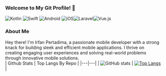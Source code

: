 ### Welcome to My Git Profile! 👋

![Kotlin](https://img.shields.io/badge/kotlin-%237F52FF.svg?style=for-the-badge&logo=kotlin&logoColor=white) ![Swift](https://img.shields.io/badge/swift-F54A2A?style=for-the-badge&logo=swift&logoColor=white) ![Android](https://img.shields.io/badge/Android-3DDC84?style=for-the-badge&logo=android&logoColor=white) ![iOS](https://img.shields.io/badge/iOS-000000?style=for-the-badge&logo=ios&logoColor=white)![Laravel](https://img.shields.io/badge/Laravel-%23FF2D20.svg?style=for-the-badge&logo=laravel&logoColor=white)![Vue.js](https://img.shields.io/badge/Vue.js-4FC08D?logo=vuedotjs&logoColor=fff&style=for-the-badge)

### About Me
Hey there! I'm Irfan Pertadima, a passionate mobile developer with a strong knack for building sleek and efficient mobile applications. I thrive on creating engaging user experiences and solving real-world problems through innovative mobile solutions.
<br>
| Github Stats  | Top Langs By Repo  | 
|---|---|
| ![GitHub stats](https://github-readme-stats.vercel.app/api?username=pertadima&show=reviews,discussions_started,discussions_answered,prs_merged,prs_merged_percentage&theme=dark&hide_border=true)  |  [![Top Langs](https://github-readme-stats.vercel.app/api/top-langs/?username=pertadima&layout=compact&theme=dark&hide_border=true)](https://github.com/anuraghazra/github-readme-stats) |  


<!--
**pertadima/pertadima** is a ✨ _special_ ✨ repository because its `README.md` (this file) appears on your GitHub profile.

Here are some ideas to get you started:

- 🔭 I’m currently working on ...
- 🌱 I’m currently learning ...
- 👯 I’m looking to collaborate on ...
- 🤔 I’m looking for help with ...
- 💬 Ask me about ...
- 📫 How to reach me: ...
- 😄 Pronouns: ...
- ⚡ Fun fact: ...
-->
